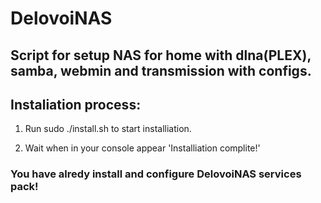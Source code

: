 # DelovoiNAS

## Script for setup NAS for home with dlna(PLEX), samba, webmin and transmission with configs.

## Instaliation process:
1. Run sudo ./install.sh to start installiation.

2. Wait when in your console appear 'Installiation complite!' 

### You have alredy install and configure DelovoiNAS services pack!
